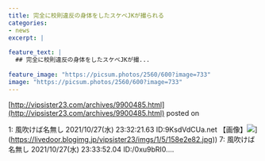 ```yaml
---
title: 完全に校則違反の身体をしたスケベJKが撮られる
categories:
- news
excerpt: |
  
feature_text: |
  ## 完全に校則違反の身体をしたスケベJKが撮...
  
feature_image: "https://picsum.photos/2560/600?image=733"
image: "https://picsum.photos/2560/600?image=733"
---
```


[http://vipsister23.com/archives/9900485.html](http://vipsister23.com/archives/9900485.html)
posted on 

<!--more-->

1: 風吹けば名無し 2021/10/27(水) 23:32:21.63 ID:9KsdVdCUa.net 【画像】![](https://livedoor.blogimg.jp/vipsister23/imgs/7/d/7d08438d.jpg[https://livedoor.blogimg.jp/vipsister23/imgs/1/5/158e2e82.jpg)](https://livedoor.blogimg.jp/vipsister23/imgs/1/5/158e2e82.jpg)) 7: 風吹けば名無し 2021/10/27(水) 23:33:52.04 ID:/0xu9bRI0....

